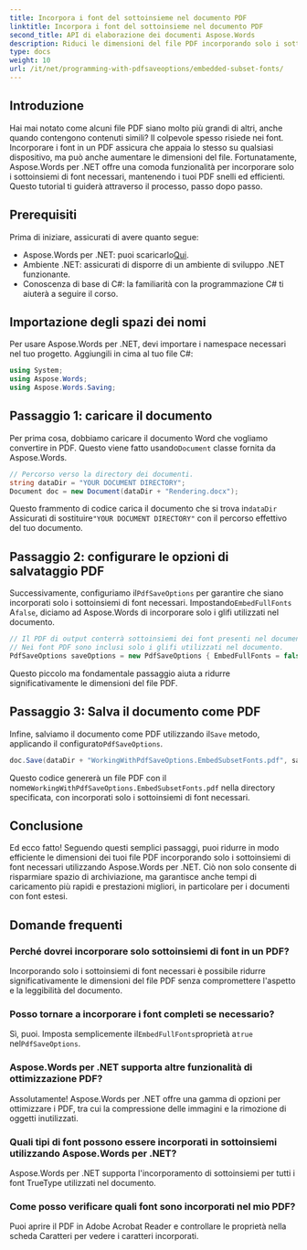 ```yaml
---
title: Incorpora i font del sottoinsieme nel documento PDF
linktitle: Incorpora i font del sottoinsieme nel documento PDF
second_title: API di elaborazione dei documenti Aspose.Words
description: Riduci le dimensioni del file PDF incorporando solo i sottoinsiemi di font necessari utilizzando Aspose.Words per .NET. Segui la nostra guida passo passo per ottimizzare i tuoi PDF in modo efficiente.
type: docs
weight: 10
url: /it/net/programming-with-pdfsaveoptions/embedded-subset-fonts/
---
```

## Introduzione

Hai mai notato come alcuni file PDF siano molto più grandi di altri, anche quando contengono contenuti simili? Il colpevole spesso risiede nei font. Incorporare i font in un PDF assicura che appaia lo stesso su qualsiasi dispositivo, ma può anche aumentare le dimensioni del file. Fortunatamente, Aspose.Words per .NET offre una comoda funzionalità per incorporare solo i sottoinsiemi di font necessari, mantenendo i tuoi PDF snelli ed efficienti. Questo tutorial ti guiderà attraverso il processo, passo dopo passo.

## Prerequisiti

Prima di iniziare, assicurati di avere quanto segue:

-  Aspose.Words per .NET: puoi scaricarlo[Qui](https://releases.aspose.com/words/net/).
- Ambiente .NET: assicurati di disporre di un ambiente di sviluppo .NET funzionante.
- Conoscenza di base di C#: la familiarità con la programmazione C# ti aiuterà a seguire il corso.

## Importazione degli spazi dei nomi

Per usare Aspose.Words per .NET, devi importare i namespace necessari nel tuo progetto. Aggiungili in cima al tuo file C#:

```csharp
using System;
using Aspose.Words;
using Aspose.Words.Saving;
```

## Passaggio 1: caricare il documento

 Per prima cosa, dobbiamo caricare il documento Word che vogliamo convertire in PDF. Questo viene fatto usando`Document` classe fornita da Aspose.Words.

```csharp
// Percorso verso la directory dei documenti.
string dataDir = "YOUR DOCUMENT DIRECTORY";
Document doc = new Document(dataDir + "Rendering.docx");
```

 Questo frammento di codice carica il documento che si trova in`dataDir` Assicurati di sostituire`"YOUR DOCUMENT DIRECTORY"` con il percorso effettivo del tuo documento.

## Passaggio 2: configurare le opzioni di salvataggio PDF

 Successivamente, configuriamo il`PdfSaveOptions` per garantire che siano incorporati solo i sottoinsiemi di font necessari. Impostando`EmbedFullFonts` A`false`, diciamo ad Aspose.Words di incorporare solo i glifi utilizzati nel documento.

```csharp
// Il PDF di output conterrà sottoinsiemi dei font presenti nel documento.
// Nei font PDF sono inclusi solo i glifi utilizzati nel documento.
PdfSaveOptions saveOptions = new PdfSaveOptions { EmbedFullFonts = false };
```

Questo piccolo ma fondamentale passaggio aiuta a ridurre significativamente le dimensioni del file PDF.

## Passaggio 3: Salva il documento come PDF

 Infine, salviamo il documento come PDF utilizzando il`Save` metodo, applicando il configurato`PdfSaveOptions`.

```csharp
doc.Save(dataDir + "WorkingWithPdfSaveOptions.EmbedSubsetFonts.pdf", saveOptions);
```

 Questo codice genererà un file PDF con il nome`WorkingWithPdfSaveOptions.EmbedSubsetFonts.pdf` nella directory specificata, con incorporati solo i sottoinsiemi di font necessari.

## Conclusione

Ed ecco fatto! Seguendo questi semplici passaggi, puoi ridurre in modo efficiente le dimensioni dei tuoi file PDF incorporando solo i sottoinsiemi di font necessari utilizzando Aspose.Words per .NET. Ciò non solo consente di risparmiare spazio di archiviazione, ma garantisce anche tempi di caricamento più rapidi e prestazioni migliori, in particolare per i documenti con font estesi.

## Domande frequenti

### Perché dovrei incorporare solo sottoinsiemi di font in un PDF?
Incorporando solo i sottoinsiemi di font necessari è possibile ridurre significativamente le dimensioni del file PDF senza compromettere l'aspetto e la leggibilità del documento.

### Posso tornare a incorporare i font completi se necessario?
 Sì, puoi. Imposta semplicemente il`EmbedFullFonts`proprietà a`true` nel`PdfSaveOptions`.

### Aspose.Words per .NET supporta altre funzionalità di ottimizzazione PDF?
Assolutamente! Aspose.Words per .NET offre una gamma di opzioni per ottimizzare i PDF, tra cui la compressione delle immagini e la rimozione di oggetti inutilizzati.

### Quali tipi di font possono essere incorporati in sottoinsiemi utilizzando Aspose.Words per .NET?
Aspose.Words per .NET supporta l'incorporamento di sottoinsiemi per tutti i font TrueType utilizzati nel documento.

### Come posso verificare quali font sono incorporati nel mio PDF?
Puoi aprire il PDF in Adobe Acrobat Reader e controllare le proprietà nella scheda Caratteri per vedere i caratteri incorporati.

